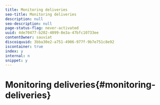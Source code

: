 ```yaml
---
title: Monitoring deliveries
seo-title: Monitoring deliveries
description: null
seo-description: null
page-status-flag: never-activated
uuid: 4de70477-b202-4099-8e3a-47bfc10733ee
contentOwner: sauviat
discoiquuid: 3bba30e2-a751-4906-977f-9b7e751c8e92
iscontainer: true
index: y
internal: n
snippet: y
---
```


# Monitoring deliveries{#monitoring-deliveries}

